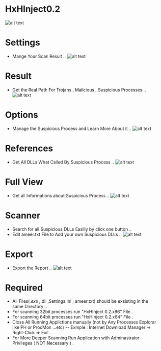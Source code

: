 # HxHInject0.2
![alt text](https://raw.githubusercontent.com/ServerDotApk/HxHInject0.2/master/thumbnails/gture.JPG)

# Settings
* Mange Your Scan Result .. 
![alt text](https://raw.githubusercontent.com/ServerDotApk/HxHInject0.2/master/thumbnails/gui7.JPG)

# Result
* Get the Real Path For Trojans , Malicious , Suspicious Processes ..
![alt text](https://raw.githubusercontent.com/ServerDotApk/HxHInject0.2/master/thumbnails/gui.JPG)

# Options 
* Manage the Suspicious Process and Learn More About it ..
![alt text](https://raw.githubusercontent.com/ServerDotApk/HxHInject0.2/master/thumbnails/gui1.JPG)

# References
* Get All DLLs What Called By Suspicious Process ..
![alt text](https://raw.githubusercontent.com/ServerDotApk/HxHInject0.2/master/thumbnails/gui2.JPG)

# Full View
* Get all Informations about Suspicious Process ..
![alt text](https://raw.githubusercontent.com/ServerDotApk/HxHInject0.2/master/thumbnails/gui6.JPG)

# Scanner 
* Search for all Suspicious DLLs Easilly by click one button .. 
* Edit ameer.txt File to Add your own Suspicious DLLs ..
![alt text](https://raw.githubusercontent.com/ServerDotApk/HxHInject0.2/master/thumbnails/gui3.JPG)

# Export
* Export the Report ..
![alt text](https://raw.githubusercontent.com/ServerDotApk/HxHInject0.2/master/thumbnails/gui5.JPG)

# Required
* All Files(*.exe ,*.dll ,Settings.ini , ameer.txt) should be exsisting in the same Directory ..
* For scanning 32bit processes run "HxHInject 0.2.x86" File .
* For scanning 64bit processes run "HxHInject 0.2.x64" File .
* Close All Running Applictions manually (not by Any Processes Explorar like PH or ProcMon ...etc)
 -- Exmple : Internet Download Manager -> Right-Click => Exit .
* For More Deeper Scanning Run Application with Adminastrator Privileges ( NOT Necessary ) .
